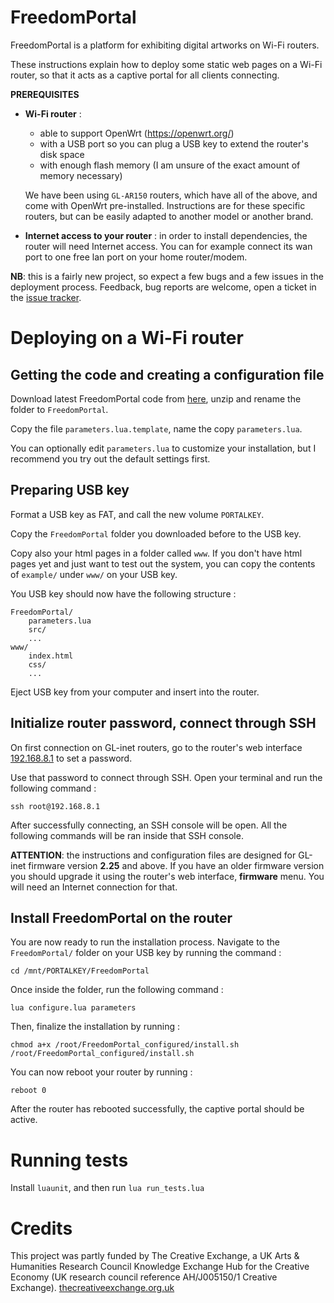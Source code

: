 FreedomPortal
==============

FreedomPortal is a platform for exhibiting digital artworks on Wi-Fi routers.

These instructions explain how to deploy some static web pages on a Wi-Fi router, so that it acts as a captive portal for all clients connecting.

**PREREQUISITES**

- **Wi-Fi router** :

    - able to support OpenWrt (https://openwrt.org/)
    - with a USB port so you can plug a USB key to extend the router's disk space
    - with enough flash memory (I am unsure of the exact amount of memory necessary)

    We have been using `GL-AR150` routers, which have all of the above, and come with OpenWrt pre-installed. Instructions are for these specific routers, but can be easily adapted to another model or another brand.

- **Internet access to your router** : in order to install dependencies, the router will need Internet access. You can for example connect its wan port to one free lan port on your home router/modem.


**NB**: this is a fairly new project, so expect a few bugs and a few issues in the deployment process. Feedback, bug reports are welcome, open a ticket in the [issue tracker](https://github.com/sebpiq/FreedomPortal/issues).


Deploying on a Wi-Fi router
==============================


Getting the code and creating a configuration file
------------------------------------------------------

Download latest FreedomPortal code from [here](https://github.com/sebpiq/FreedomPortal/archive/master.zip), unzip and rename the folder to `FreedomPortal`.

Copy the file `parameters.lua.template`, name the copy `parameters.lua`.

You can optionally edit `parameters.lua` to customize your installation, but I recommend you try out the default settings first.


Preparing USB key
--------------------

Format a USB key as FAT, and call the new volume `PORTALKEY`.

Copy the `FreedomPortal` folder you downloaded before to the USB key.

Copy also your html pages in a folder called `www`. If you don't have html pages yet and just want to test out the system, you can copy the contents of `example/` under `www/` on your USB key.

You USB key should now have the following structure :

```
FreedomPortal/
    parameters.lua
    src/
    ...
www/
    index.html
    css/
    ...
```

Eject USB key from your computer and insert into the router.


Initialize router password, connect through SSH
------------------------------------------------

On first connection on GL-inet routers, go to the router's web interface [192.168.8.1](http://192.168.8.1) to set a password.

Use that password to connect through SSH. Open your terminal and run the following command :

```
ssh root@192.168.8.1
```

After successfully connecting, an SSH console will be open. All the following commands will be ran inside that SSH console.

**ATTENTION**: the instructions and configuration files are designed for GL-inet firmware version **2.25** and above. If you have an older firmware version you should upgrade it using the router's web interface, **firmware** menu. You will need an Internet connection for that.


Install FreedomPortal on the router
-------------------------------------

You are now ready to run the installation process. Navigate to the `FreedomPortal/` folder on your USB key by running the command :

```
cd /mnt/PORTALKEY/FreedomPortal
```

Once inside the folder, run the following command :

```
lua configure.lua parameters
```

Then, finalize the installation by running :

```
chmod a+x /root/FreedomPortal_configured/install.sh
/root/FreedomPortal_configured/install.sh
```

You can now reboot your router by running :

```
reboot 0
```

After the router has rebooted successfully, the captive portal should be active.


Running tests
===============

Install `luaunit`, and then run `lua run_tests.lua`

Credits
==========

This project was partly funded by The Creative Exchange, a UK Arts & Humanities Research Council Knowledge Exchange Hub for the Creative Economy (UK research council reference AH/J005150/1 Creative Exchange). [thecreativeexchange.org.uk](http://thecreativeexchange.org.uk)
